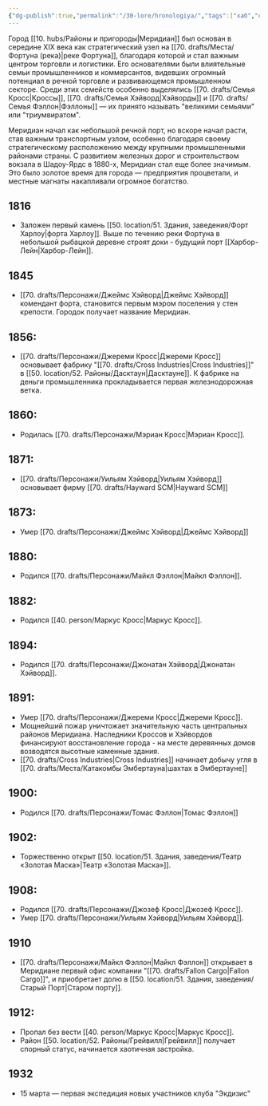 ```yaml
---
{"dg-publish":true,"permalink":"/30-lore/hronologiya/","tags":["хаб","событие"]}
---
```


Город [[10. hubs/Районы и пригороды\|Меридиан]] был основан в середине XIX века как стратегический узел на [[70. drafts/Места/Фортуна (река)\|реке Фортуна]], благодаря которой и стал важным центром торговли и логистики. Его основателями были влиятельные семьи промышленников и коммерсантов, видевших огромный потенциал в речной торговле и развивающемся промышленном секторе. 
Среди этих семейств особенно выделялись [[70. drafts/Семья Кросс\|Кроссы]], [[70. drafts/Семья Хэйворд\|Хэйворды]] и [[70. drafts/Семья Фэллон\|Фэллоны]] — их принято называть "великими семьями" или "триумвиратом".   

Меридиан начал как небольшой речной порт, но вскоре начал расти, став важным транспортным узлом, особенно благодаря своему стратегическому расположению между крупными промышленными районами страны. С развитием железных дорог и строительством вокзала в Шадоу-Ярдс в 1880-х, Меридиан стал еще более значимым. Это было золотое время для города — предприятия процветали, и местные магнаты накапливали огромное богатство.
## 1816
- Заложен первый камень [[50. location/51. Здания, заведения/Форт Харлоу\|форта Харлоу]]. Выше по течению реки Фортуна в небольшой рыбацкой деревне строят доки - будущий порт [[Харбор-Лейн\|Харбор-Лейн]].
## 1845
- [[70. drafts/Персонажи/Джеймс Хэйворд\|Джеймс Хэйворд]] комендант форта, становится первым мэром поселения у стен крепости. Городок получает название Меридиан.
## 1856: 
- [[70. drafts/Персонажи/Джереми Кросс\|Джереми Кросс]] основывает фабрику "[[70. drafts/Cross Industries\|Cross Industries]]" в [[50. location/52. Районы/Дасктаун\|Дасктауне]]. К фабрике на деньги промышленника прокладывается первая железнодорожная ветка. 
## 1860:
- Родилась [[70. drafts/Персонажи/Мэриан Кросс\|Мэриан Кросс]].
## 1871:
- [[70. drafts/Персонажи/Уильям Хэйворд\|Уильям Хэйворд]] основывает фирму [[70. drafts/Hayward SCM\|Hayward SCM]]
## 1873:
- Умер [[70. drafts/Персонажи/Джеймс Хэйворд\|Джеймс Хэйворд]] 
## 1880:
- Родился [[70. drafts/Персонажи/Майкл Фэллон\|Майкл Фэллон]].
## 1882: 
- Родился [[40. person/Маркус Кросс\|Маркус Кросс]]. 
## 1894:
- Родился [[70. drafts/Персонажи/Джонатан Хэйворд\|Джонатан Хэйворд]].  
## 1891: 
- Умер [[70. drafts/Персонажи/Джереми Кросс\|Джереми Кросс]]. 
- Мощнейший пожар уничтожает значительную часть центральных районов Меридиана. Наследники Кроссов и Хэйвордов финансируют восстановление города - на месте деревянных домов возводятся высотные каменные здания.
- [[70. drafts/Cross Industries\|Cross Industries]] начинает добычу угля в [[70. drafts/Места/Катакомбы Эмбертауна\|шахтах в Эмбертауне]]
## 1900:
- Родился [[70. drafts/Персонажи/Томас Фэллон\|Томас Фэллон]]
## 1902:
- Торжественно открыт [[50. location/51. Здания, заведения/Театр «Золотая Маска»\|Театр «Золотая Маска»]].
## 1908: 
- Родился [[70. drafts/Персонажи/Джозеф Кросс\|Джозеф Кросс]].
- Умер [[70. drafts/Персонажи/Уильям Хэйворд\|Уильям Хэйворд]]. 
## 1910
- [[70. drafts/Персонажи/Майкл Фэллон\|Майкл Фэллон]] открывает в Меридиане первый офис компании "[[70. drafts/Fallon Cargo\|Fallon Cargo]]", и приобретает долю в [[50. location/51. Здания, заведения/Старый Порт\|Старом порту]].
## 1912: 
- Пропал без вести [[40. person/Маркус Кросс\|Маркус Кросс]].  
- Район [[50. location/52. Районы/Грейвилл\|Грейвилл]] получает спорный статус, начинается хаотичная застройка. 
## 1932
- 15 марта — первая экспедиция новых участников клуба "Экдизис"